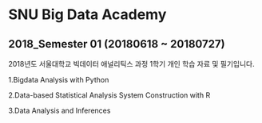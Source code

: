 # SNU Big Data Academy 
## 2018_Semester 01 (20180618 ~ 20180727)

2018년도 서울대학교 빅데이터 애널리틱스 과정
1학기 개인 학습 자료 및 필기입니다.

1.Bigdata Analysis with Python

2.Data-based Statistical Analysis System Construction with R

3.Data Analysis and Inferences
